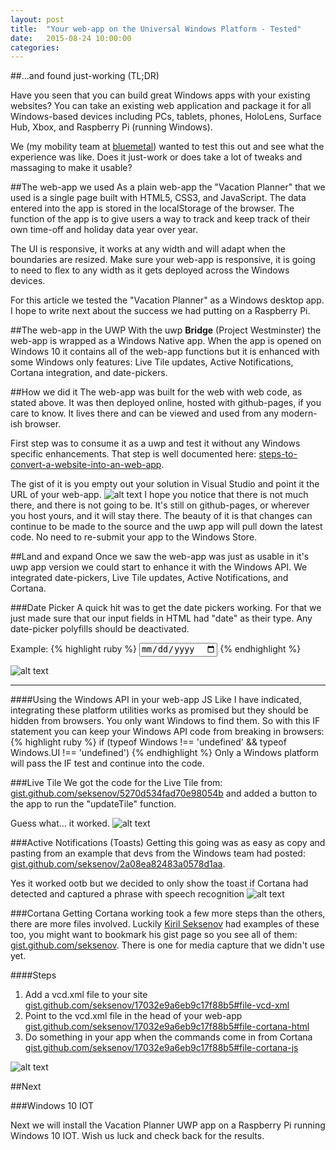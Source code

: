 ```yaml
---
layout: post
title:  "Your web-app on the Universal Windows Platform - Tested"
date:   2015-08-24 10:00:00
categories:
---
```


##…and found just-working (TL;DR)

Have you seen that you can build great Windows apps with your existing websites? You can take an existing web application and package it for all Windows-based devices including PCs, tablets, phones, HoloLens, Surface Hub, Xbox, and Raspberry Pi (running Windows).

We (my mobility team at [bluemetal](http://www.bluemetal.com)) wanted to test this out and see what the experience was like. Does it just-work or does take a lot of tweaks and massaging to make it usable?

##The web-app we used
As a plain web-app the "Vacation Planner" that we used is a single page built with HTML5, CSS3, and JavaScript. The data entered into the app is stored in the localStorage of the browser. The function of the app is to give users a way to track and keep track of their own time-off and holiday data year over year.

The UI is responsive, it works at any width and will adapt when the boundaries are resized. Make sure your web-app is responsive, it is going to need to flex to any width as it gets deployed across the Windows devices.

For this article we tested the "Vacation Planner" as a Windows desktop app. I hope to write next about the success we had putting on a Raspberry Pi.

##The web-app in the UWP
With the uwp **Bridge** (Project Westminster) the web-app is wrapped as a Windows Native app. When the app is opened on Windows 10 it contains all of the web-app functions but it is enhanced with some Windows only features: Live Tile updates, Active Notifications, Cortana integration, and date-pickers.

##How we did it
The web-app was built for the web with web code, as stated above. It was then deployed online, hosted with github-pages, if you care to know. It lives there and can be viewed and used from any modern-ish browser.

First step was to consume it as a uwp and test it without any Windows specific enhancements. That step is well documented here:
[steps-to-convert-a-website-into-an-web-app](http://microsoftedge.github.io/Web-AppsDocs/en-US/win10/CreateHWA.htm#follow-these-steps-to-convert-a-website-into-an-web-app-on-windows).

The gist of it is you empty out your solution in Visual Studio and point it the URL of your web-app.
![alt text](http://getsetbro.com/images/yourapponuwp/sln.png "Empty VS Solution")
I hope you notice that there is not much there, and there is not going to be. It's still on github-pages, or wherever you host yours, and it will stay there. The beauty of it is that changes can continue to be made to the source and the uwp app will pull down the latest code. No need to re-submit your app to the Windows Store.

##Land and expand
Once we saw the web-app was just as usable in it's uwp app version we could start to enhance it with the Windows API. We integrated date-pickers, Live Tile updates, Active Notifications, and Cortana.

###Date Picker
A quick hit was to get the date pickers working. For that we just made sure that our input fields in HTML had "date" as their type. Any date-picker polyfills should be deactivated.

Example:
{% highlight ruby %}
<input type="date" />
{% endhighlight %}

![alt text](http://getsetbro.com/images/yourapponuwp/dateinput.png "Native Windows date-picker")

---

####Using the Windows API in your web-app JS
Like I have indicated, integrating these platform utilities works as promised but they should be hidden from browsers. You only want Windows to find them. So with this IF statement you can keep your Windows API code from breaking in browsers:
{% highlight ruby %}
  if (typeof Windows !== 'undefined' && typeof Windows.UI !== 'undefined')
{% endhighlight %}
Only a Windows platform will pass the IF test and continue into the code.

###Live Tile
We got the code for the Live Tile from:
[gist.github.com/seksenov/5270d534fad70e98054b](https://gist.github.com/seksenov/5270d534fad70e98054b) and added a button to the app to run the "updateTile" function.

Guess what... it worked.
![alt text](http://getsetbro.com/images/yourapponuwp/liveTile.png "Live Tile")

###Active Notifications (Toasts)
Getting this going was as easy as copy and pasting from an example that devs from the Windows team had posted:
[gist.github.com/seksenov/2a08ea82483a0578d1aa](https://gist.github.com/seksenov/2a08ea82483a0578d1aa).

Yes it worked ootb but we decided to only show the toast if Cortana had detected and captured a phrase with speech recognition
![alt text](http://getsetbro.com/images/yourapponuwp/toast.png "Toast")

###Cortana
Getting Cortana working took a few more steps than the others, there are more files involved. Luckily [Kiril Seksenov](https://twitter.com/k_seks) had examples of these too, you might want to bookmark his gist page so you see all of them: [gist.github.com/seksenov](https://gist.github.com/seksenov). There is one for media capture that we didn't use yet.

####Steps

1. Add a vcd.xml file to your site [gist.github.com/seksenov/17032e9a6eb9c17f88b5#file-vcd-xml](https://gist.github.com/seksenov/17032e9a6eb9c17f88b5#file-vcd-xml)
2. Point to the vcd.xml file in the head of your web-app [gist.github.com/seksenov/17032e9a6eb9c17f88b5#file-cortana-html](https://gist.github.com/seksenov/17032e9a6eb9c17f88b5#file-cortana-html)
3. Do something in your app when the commands come in from Cortana [gist.github.com/seksenov/17032e9a6eb9c17f88b5#file-cortana-js](https://gist.github.com/seksenov/17032e9a6eb9c17f88b5#file-cortana-js)

![alt text](http://getsetbro.com/images/yourapponuwp/cortana.png "Cortana")

##Next

###Windows 10 IOT

Next we will install the Vacation Planner UWP app on a Raspberry Pi running Windows 10 IOT. Wish us luck and check back for the results.
